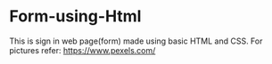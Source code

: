 # Form-using-Html
This is sign in web page(form) made using basic HTML and CSS.
For pictures refer: https://www.pexels.com/
